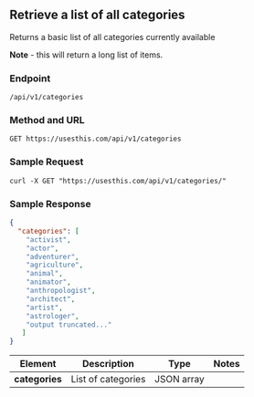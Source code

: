 ## Retrieve a list of all categories

Returns a basic list of all categories currently available

**Note** - this will return a long list of items.

### Endpoint

`/api/v1/categories`

### Method and URL

`GET https://usesthis.com/api/v1/categories`


### Sample Request

`curl -X GET "https://usesthis.com/api/v1/categories/"`


### Sample Response

```json
{
  "categories": [
    "activist",
    "actor",
    "adventurer",
    "agriculture",
    "animal",
    "animator",
    "anthropologist",
    "architect",
    "artist",
    "astrologer",
    "output truncated..."
   ]
}
```


| Element     |   Description   |   Type   |   Notes   |
|-------------|-----------------|----------|-----------|
|  **categories**  |    List of categories        |  JSON array   |  &nbsp;    |
